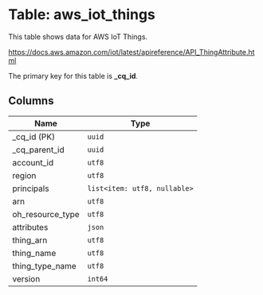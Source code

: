 # Table: aws_iot_things

This table shows data for AWS IoT Things.

https://docs.aws.amazon.com/iot/latest/apireference/API_ThingAttribute.html

The primary key for this table is **_cq_id**.

## Columns

| Name          | Type          |
| ------------- | ------------- |
|_cq_id (PK)|`uuid`|
|_cq_parent_id|`uuid`|
|account_id|`utf8`|
|region|`utf8`|
|principals|`list<item: utf8, nullable>`|
|arn|`utf8`|
|oh_resource_type|`utf8`|
|attributes|`json`|
|thing_arn|`utf8`|
|thing_name|`utf8`|
|thing_type_name|`utf8`|
|version|`int64`|